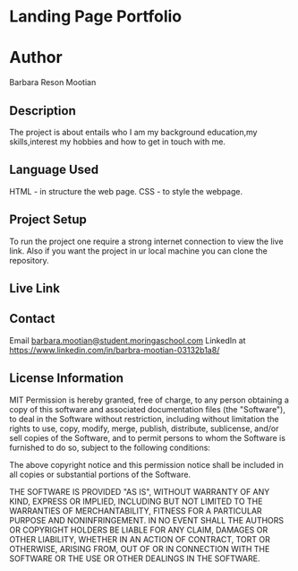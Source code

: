 # Landing Page Portfolio
# Author
Barbara Reson Mootian
## Description
The project is about entails who I am my background education,my skills,interest my hobbies and how to get in touch with me.
## Language Used
HTML - in structure the web page.
CSS - to style the webpage.
## Project Setup
To run the project one require a strong internet connection  to view the live link.
Also if you want the project in ur local machine you can clone the repository.
## Live Link

## Contact
Email barbara.mootian@student.moringaschool.com
LinkedIn at https://www.linkedin.com/in/barbra-mootian-03132b1a8/
## License Information
MIT
Permission is hereby granted, free of charge, to any person obtaining a copy of this software and associated documentation files (the "Software"), to deal in the Software without restriction, including without limitation the rights to use, copy, modify, merge, publish, distribute, sublicense, and/or sell copies of the Software, and to permit persons to whom the Software is furnished to do so, subject to the following conditions:

The above copyright notice and this permission notice shall be included in all copies or substantial portions of the Software.

THE SOFTWARE IS PROVIDED "AS IS", WITHOUT WARRANTY OF ANY KIND, EXPRESS OR IMPLIED, INCLUDING BUT NOT LIMITED TO THE WARRANTIES OF MERCHANTABILITY, FITNESS FOR A PARTICULAR PURPOSE AND NONINFRINGEMENT. IN NO EVENT SHALL THE AUTHORS OR COPYRIGHT HOLDERS BE LIABLE FOR ANY CLAIM, DAMAGES OR OTHER LIABILITY, WHETHER IN AN ACTION OF CONTRACT, TORT OR OTHERWISE, ARISING FROM, OUT OF OR IN CONNECTION WITH THE SOFTWARE OR THE USE OR OTHER DEALINGS IN THE SOFTWARE.
